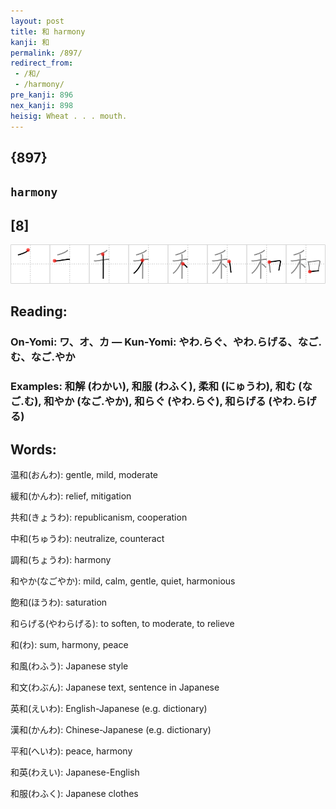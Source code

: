 ```yaml
---
layout: post
title: 和 harmony
kanji: 和
permalink: /897/
redirect_from:
 - /和/
 - /harmony/
pre_kanji: 896
nex_kanji: 898
heisig: Wheat . . . mouth.
---
```


## {897}

## `harmony`

## [8]

<div class="stroke"><img src="../images/E5928C.png" /></div>

## Reading:

### On-Yomi: ワ、オ、カ &mdash; Kun-Yomi: やわ.らぐ、やわ.らげる、なご.む、なご.やか

### Examples: 和解 (わかい), 和服 (わふく), 柔和 (にゅうわ), 和む (なご.む), 和やか (なご.やか), 和らぐ (やわ.らぐ), 和らげる (やわ.らげる)

## Words:

温和(おんわ): gentle, mild, moderate

緩和(かんわ): relief, mitigation

共和(きょうわ): republicanism, cooperation

中和(ちゅうわ): neutralize, counteract

調和(ちょうわ): harmony

和やか(なごやか): mild, calm, gentle, quiet, harmonious

飽和(ほうわ): saturation

和らげる(やわらげる): to soften, to moderate, to relieve

和(わ): sum, harmony, peace

和風(わふう): Japanese style

和文(わぶん): Japanese text, sentence in Japanese

英和(えいわ): English-Japanese (e.g. dictionary)

漢和(かんわ): Chinese-Japanese (e.g. dictionary)

平和(へいわ): peace, harmony

和英(わえい): Japanese-English

和服(わふく): Japanese clothes
